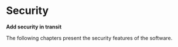 # Security

**Add security in transit**

The following chapters present the security features of the software.


